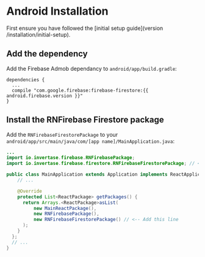 # Android Installation

First ensure you have followed the [initial setup guide](version /installation/initial-setup).

## Add the dependency

Add the Firebase Admob dependancy to `android/app/build.gradle`:

```
dependencies {
  ...
  compile "com.google.firebase:firebase-firestore:{{ android.firebase.version }}"
}
```

## Install the RNFirebase Firestore package

Add the `RNFirebaseFirestorePackage` to your `android/app/src/main/java/com/[app name]/MainApplication.java`:

```java
...
import io.invertase.firebase.RNFirebasePackage;
import io.invertase.firebase.firestore.RNFirebaseFirestorePackage; // <-- Add this line

public class MainApplication extends Application implements ReactApplication {
    // ...

    @Override
    protected List<ReactPackage> getPackages() {
      return Arrays.<ReactPackage>asList(
          new MainReactPackage(),
          new RNFirebasePackage(),
          new RNFirebaseFirestorePackage() // <-- Add this line
      );
    }
  };
  // ...
}
```

